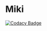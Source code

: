 # Miki
[![Codacy Badge](https://api.codacy.com/project/badge/Grade/0f05594e655346b5b85073fb0312b4b2)](https://app.codacy.com/gh/glenn216/Miki?utm_source=github.com&utm_medium=referral&utm_content=glenn216/Miki&utm_campaign=Badge_Grade_Settings)